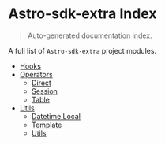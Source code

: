 # Astro-sdk-extra Index

> Auto-generated documentation index.

A full list of `Astro-sdk-extra` project modules.

- [Hooks](hooks/index.md#hooks)
- [Operators](operators/index.md#operators)
    - [Direct](operators/direct.md#direct)
    - [Session](operators/session.md#session)
    - [Table](operators/table.md#table)
- [Utils](utils/index.md#utils)
    - [Datetime Local](utils/datetime_local.md#datetime-local)
    - [Template](utils/template.md#template)
    - [Utils](utils/utils.md#utils)

